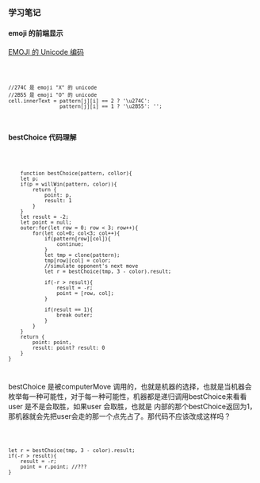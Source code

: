 ### 学习笔记


#### emoji 的前端显示

[EMOJI 的 Unicode 编码](https://bbs.52svip.cn/emoji/)

<code>

    //274C 是 emoji "X" 的 unicode
    //2B55 是 emoji "O" 的 unicode
    cell.innerText = pattern[j][i] == 2 ? '\u274C':
                     pattern[j][i] == 1 ? '\u2B55': '';

</code>

#### bestChoice 代码理解
<code>

        function bestChoice(pattern, collor){
        let p;
        if(p = willWin(pattern, color)){
            return {
                point: p,
                result: 1
            }
        }
        let result = -2;
        let point = null;
        outer:for(let row = 0; row < 3; row++){
            for(let col=0; col<3; col++){
                if(pattern[row][col]){
                    continue;
                }
                let tmp = clone(pattern);
                tmp[row][col] = color;
                //simulate opponent's next move
                let r = bestChoice(tmp, 3 - color).result;

                if(-r > result){
                    result = -r; 
                    point = [row, col];
                }

                if(result == 1){
                    break outer;
                }
            }
        }
        return {
            point: point,
            result: point? result: 0
        }
    }

</code>

bestChoice 是被computerMove 调用的，也就是机器的选择，也就是当机器会枚举每一种可能性，对于每一种可能性，机器都是递归调用bestChoice来看看 user 是不是会取胜，如果user 会取胜，也就是 内部的那个bestChoice返回为1， 那机器就会先把user会走的那一个点先占了。那代码不应该改成这样吗？

<code>

    let r = bestChoice(tmp, 3 - color).result;
    if(-r > result){
        result = -r; 
        point = r.point; //???
    }


</code>

